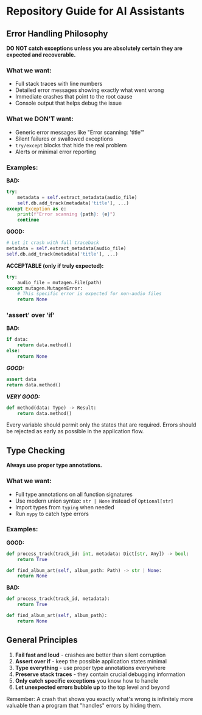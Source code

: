 # Repository Guide for AI Assistants

## Error Handling Philosophy

**DO NOT catch exceptions unless you are absolutely certain they are expected and recoverable.**

### What we want:
- Full stack traces with line numbers
- Detailed error messages showing exactly what went wrong
- Immediate crashes that point to the root cause
- Console output that helps debug the issue

### What we DON'T want:
- Generic error messages like "Error scanning: 'title'"
- Silent failures or swallowed exceptions
- `try/except` blocks that hide the real problem
- Alerts or minimal error reporting

### Examples:

**BAD:**
```python
try:
    metadata = self.extract_metadata(audio_file)
    self.db.add_track(metadata['title'], ...)
except Exception as e:
    print(f"Error scanning {path}: {e}")
    continue
```

**GOOD:**
```python
# Let it crash with full traceback
metadata = self.extract_metadata(audio_file)
self.db.add_track(metadata['title'], ...)
```

**ACCEPTABLE (only if truly expected):**
```python
try:
    audio_file = mutagen.File(path)
except mutagen.MutagenError:
    # This specific error is expected for non-audio files
    return None
```

### 'assert' over 'if'

**BAD:**
```python
if data:
    return data.method()
else:
    return None
```

***GOOD:***
```python
assert data
return data.method()
```

***VERY GOOD:***
```python
def method(data: Type) -> Result:
    return data.method()
```

Every variable should permit only the states that are required.
Errors should be rejected as early as possible in the application flow.

## Type Checking

**Always use proper type annotations.**

### What we want:
- Full type annotations on all function signatures
- Use modern union syntax: `str | None` instead of `Optional[str]`
- Import types from `typing` when needed
- Run `mypy` to catch type errors

### Examples:

**GOOD:**
```python
def process_track(track_id: int, metadata: Dict[str, Any]) -> bool:
    return True

def find_album_art(self, album_path: Path) -> str | None:
    return None
```

**BAD:**
```python
def process_track(track_id, metadata):
    return True

def find_album_art(self, album_path):
    return None
```

## General Principles

1. **Fail fast and loud** - crashes are better than silent corruption
2. **Assert over if** - keep the possible application states minimal
3. **Type everything** - use proper type annotations everywhere
4. **Preserve stack traces** - they contain crucial debugging information
5. **Only catch specific exceptions** you know how to handle
6. **Let unexpected errors bubble up** to the top level and beyond

Remember: A crash that shows you exactly what's wrong is infinitely more valuable than a program that "handles" errors by hiding them.
